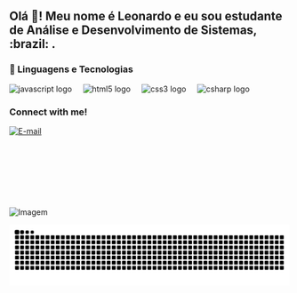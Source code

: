 <h2 align="left">Olá 👋! Meu nome é Leonardo e eu sou estudante de Análise e Desenvolvimento de Sistemas, :brazil: .</h2>

### 🤖 Linguagens e Tecnologias
<div align="left">
  <img src="https://cdn.jsdelivr.net/gh/devicons/devicon/icons/javascript/javascript-original.svg" height="30" alt="javascript logo"  />
  <img width="12" />
  <img src="https://cdn.jsdelivr.net/gh/devicons/devicon/icons/html5/html5-original.svg" height="30" alt="html5 logo"  />
  <img width="12" />
  <img src="https://cdn.jsdelivr.net/gh/devicons/devicon/icons/css3/css3-original.svg" height="30" alt="css3 logo"  />
  <img width="12" />
  <img src="https://cdn.jsdelivr.net/gh/devicons/devicon/icons/csharp/csharp-original.svg" height="30" alt="csharp logo"  />
</div>

<img align="right" alt="" height="190px" src="./src/study.gif">

<h3 align="left">Connect with me!</h3>


[![E-mail](https://img.shields.io/badge/-Email-000?style=for-the-badge&logo=microsoft-outlook&logoColor=FF00F6&color:FFF)](mailto:leonardo.neres2010@gmail.com)


<br clear="both">


<!-- GIF -->
<p align="left">
  <img align="center" src="https://github.com/VariableBee/VariableBee/assets/77739311/4e9f41af-6b57-49a7-b15a-74322e96b4d7" alt="Imagem" width=" 900px" height ="600px"> 
</p>


<picture align="center">
  <source media="(prefers-color-scheme: dark)" srcset="https://raw.githubusercontent.com/LeonardoNeres/LeonardoNeres/output/github-contribution-grid-snake-dark.svg">
  <source media="(prefers-color-scheme: light)" srcset="https://raw.githubusercontent.com/LeonardoNeres/LeonardoNeres/output/github-contribution-grid-snake-dark.svg">
  <img align="center" alt="github contribution grid snake animation" src="https://raw.githubusercontent.com/LeonardoNeres/LeonardoNeres/output/github-contribution-grid-snake.svg">
</picture>
